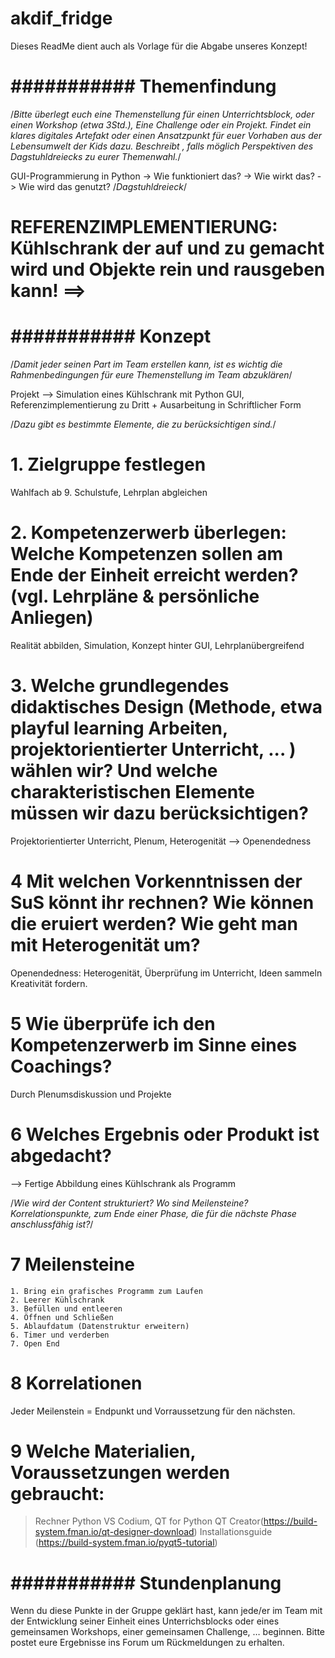 # akdif_fridge

Dieses ReadMe dient auch als Vorlage für die Abgabe unseres Konzept! 

# ########### Themenfindung ###########
/*Bitte überlegt euch eine Themenstellung für einen Unterrichtsblock, oder einen Workshop (etwa 3Std.), Eine Challenge oder ein Projekt. Findet ein klares digitales Artefakt  oder einen Ansatzpunkt für euer Vorhaben aus der Lebensumwelt der Kids dazu. Beschreibt , falls möglich Perspektiven des Dagstuhldreiecks zu eurer Themenwahl.*/

GUI-Programmierung in Python
  -> Wie funktioniert das? 
  -> Wie wirkt das? 
  -> Wie wird das genutzt? 
  /*Dagstuhldreieck*/

# REFERENZIMPLEMENTIERUNG: Kühlschrank der auf und zu gemacht wird und Objekte rein und rausgeben kann! ==> 

# ########### Konzept ###########
/*Damit jeder seinen Part im Team erstellen kann, ist es wichtig die Rahmenbedingungen für eure Themenstellung im Team abzuklären*/ 

Projekt —> Simulation eines Kühlschrank mit Python GUI, Referenzimplementierung zu Dritt + Ausarbeitung in Schriftlicher Form

/*Dazu gibt es bestimmte Elemente, die zu berücksichtigen sind.*/

# 1. Zielgruppe festlegen 
Wahlfach ab 9. Schulstufe, Lehrplan abgleichen

# 2. Kompetenzerwerb überlegen: Welche Kompetenzen sollen am Ende der Einheit erreicht werden? (vgl. Lehrpläne & persönliche Anliegen)
Realität abbilden, Simulation, Konzept hinter GUI, Lehrplanübergreifend

# 3. Welche grundlegendes didaktisches Design (Methode, etwa playful learning Arbeiten, projektorientierter Unterricht, ... ) wählen wir?  Und welche charakteristischen Elemente müssen wir dazu berücksichtigen? 
Projektorientierter Unterricht, Plenum, Heterogenität —> Openendedness

# 4 Mit welchen Vorkenntnissen der SuS könnt ihr rechnen? Wie können die eruiert werden? Wie geht man mit Heterogenität um? 
Openendedness: Heterogenität, Überprüfung im Unterricht, Ideen sammeln Kreativität fordern.

# 5 Wie überprüfe ich den Kompetenzerwerb im Sinne eines Coachings?
Durch Plenumsdiskussion und Projekte 

# 6 Welches Ergebnis oder Produkt ist abgedacht? 
—> Fertige Abbildung eines Kühlschrank als Programm

/*Wie wird der Content strukturiert? Wo sind Meilensteine? Korrelationspunkte, zum Ende einer Phase, die für die nächste Phase  anschlussfähig ist?*/ 

# 7 Meilensteine
    1. Bring ein grafisches Programm zum Laufen
    2. Leerer Kühlschrank 
    3. Befüllen und entleeren 
    4. Öffnen und Schließen
    5. Ablaufdatum (Datenstruktur erweitern) 
    6. Timer und verderben
    7. Open End
# 8 Korrelationen
Jeder Meilenstein = Endpunkt und Vorraussetzung für den nächsten. 

# 9 Welche Materialien, Voraussetzungen werden gebraucht:
   > Rechner 
   > Python 
   > VS Codium, 
   > QT for Python 
   > QT Creator(https://build-system.fman.io/qt-designer-download)
   > Installationsguide (https://build-system.fman.io/pyqt5-tutorial) 


# ########### Stundenplanung ########### 
Wenn du diese Punkte in der Gruppe geklärt hast, kann jede/er im Team mit der Entwicklung seiner Einheit eines Unterrichsblocks oder eines gemeinsamen Workshops, einer gemeinsamen Challenge, …  beginnen.
Bitte postet eure Ergebnisse ins Forum um Rückmeldungen zu erhalten.
